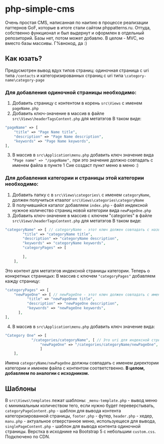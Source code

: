 # php-simple-cms
Очень простая CMS, написанная по наитию в процессе реализации паттернов GoF, которые в итоге стали сайтом phppatterns.ru. Оттуда, собственно функционал и был выдернут и оформлен в отдельный репозиторий. Базы нет, потом может добавлю. В целом - MVC, но вместо базы массивы. Г%внокод, да :)

## Как юзать?

Предусмотрен вывод вдух типов страниц: одиночная страница с uri типа ```/contacts``` и категоризированных страниц с uri типа ```\category-name\category-page```
### Для добавления одиночной страницы необходимо:
1. Добавить страницу с контентом в корень ```src\Views``` с именем ```pageName.php```
2. Добавить ключ-значение в массив в файле ```src\Views\headerTagsContent.php``` для метатэгов
В таком виде:
```php 
"pageName" => [
    "title" => "Page Name title",
    "description" => "Page Name description",
    "keywords" => "Page Name keywords",
],
```
3. В массив в ```src\Application\menu.php``` добавить ключ значение вида
``` "Page name" => "/pageName", ``` при это значение должно совпадать с именем файла в пункте 1
Сие создаст пункт меню в меню :)
### Для добавления категории и страницы этой категории необходимо:
1. Добавить папку с в ```src\Views\categories\``` с именем ```categoryName```, должен получиться ктаалог ```src\Views\categories\categoryName```
2. В получившийся каталог добавляем ```index.php``` - файл индексной нужное количество страниц новой категории вида ```newPageOne.php``` 
3. Добавить ключ-значение в массив с ключем "categories" в файле ```src\Views\headerTagsContent.php``` для метатэгов
В таком виде:
```php 
"categoryName" => [ // categoryName - этот ключ должен совпадать с названием директории для новой категории в src\Views\categories\
        "title" => "categoryName title",
        "description" => "categoryName description",
        "keywords" => "categoryName keywords",
        "categoryPages" => [
        
        ],
    ],
```
Это контент для метатэгов индексной страницы категории.
Теперь о конкретных страницых:
В массив с ключем ```"categoryPages"``` добавляем кажду страницу:
```php
"categoryPages" => [
    "newPageOne" => [ // newPageOne - этот ключ должен совпадать с именем файла
          "title" => "newPageOnee title",
          "description" => "newPageOne description",
          "keywords" => "newPageOne keywords",
      ],
],
```
4. В массив в ```src\Application\menu.php``` добавить ключ значение вида:
```php
"Category One" => [
            "/categories/categoryName", [ // Это uri для индексной стриницы, обязательно должен совпадать с именем директории категории
                "newPageOne" => "/categories/categoryName/newPageOne", // uri конкретной страницы категории
                ]
    ],
```
Имена ```categoryName/newPageOne``` должны совпадать с именем директории категории и именем файла с контентом соответственно.
**В целом, добавляем по аналогии с исходником.**

## Шаблоны
В ```src\Views\templates``` лежат шаблоны: 
```_menu-template.php``` - вывод меню с минимальным количеством тего, если нужно будет переверстывать,
```categoryPageContent.php``` - шаблон для вывода контента категоризированной страницы,
```footer.php``` - футер,
```header.php``` - хедер,
```manu.php``` - актуальное отверстанное меню, используещеся для вывода,
```singlePageContent.php``` - шаблон для вывода контента одиночной страницы.
Верстка в исходнике на Bootstrap 5 с небольшим ```custom.css```. Подключено по CDN.
